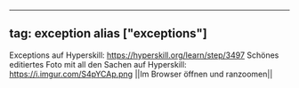 
---
tag: exception
alias ["exceptions"]
---

Exceptions auf Hyperskill: https://hyperskill.org/learn/step/3497
Schönes editiertes Foto mit all den Sachen auf Hyperskill:
https://i.imgur.com/S4pYCAp.png ||Im Browser öffnen und ranzoomen||
